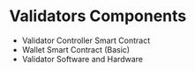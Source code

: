 # Validators Components

* Validator Controller Smart Contract
* Wallet Smart Contract (Basic)
* Validator Software and Hardware
